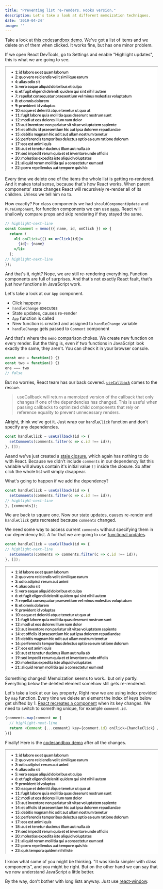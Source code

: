 ```yaml
---
title: "Preventing list re-renders. Hooks version."
description: Let's take a look at different memoization techniques.
date: '2019-04-24'
image: ''
---
```


Take a look at [this codesandbox demo](https://codesandbox.io/s/j3kpk0pzxy). We've got a list of items and we delete on of them when clicked. It works fine, but has one minor problem.

If we open React DevTools, go to Settings and enable "Highlight updates", this is what we are going to see.

![Example 1](./example1.gif)

Every time we delete one of the items the whole list is getting re-rendered. And it makes total sense, because that's how React works. When parent components' state changes React will recursively re-render all of its children. Unless we tell him no to.

How exactly? For class components we had `shouldComponentUpdate` and `PureComponent`, for function components we can use [`memo`](https://reactjs.org/docs/react-api.html#reactmemo). React will shallowly compare props and skip rendering if they stayed the same.

```jsx
// highlight-next-line
const Comment = memo(({ name, id, onClick }) => {
  return (
    <li onClick={() => onClick(id)}>
      {id}: {name}
    </li>
  );
// highlight-next-line
});
```

And that's it, right? Nope, we are still re-rendering everything. Function components are full of surprises. And that's not exactly React fault, that's just how functions in JavaScript  work.

Let's take a look at our `App` component. 

- Click happens 
- `handleChange` executes 
- State updates, causes re-render
- `App` function is called 
- New function is created and assigned to `handleChange` variable
- `handleChange` gets passed to `Comment` component

And that's where the `memo` comparison chokes. We create new function on every render. But the thing is, even if two functions in JavaScript look exactly the same, they aren't. You can check it in your browser console.

```javascript
const one = function() {}
const two = function() {}
one === two
// false
```

But no worries, React team has our back covered. [`useCallback`](https://reactjs.org/docs/hooks-reference.html#usecallback) comes to the rescue.

> useCallback will return a memoized version of the callback that only changes if one of the dependencies has changed. This is useful when passing callbacks to optimized child components that rely on reference equality to prevent unnecessary renders.

Alright, think we've got it. Just wrap our `handleClick` function and don't specify any dependencies.

```typescript
const handleClick = useCallback(id => {
  setComments(comments.filter(c => c.id !== id));
}, []);
```

Aaand we've just created a [stale closure](https://glitteringglobofwisdom.com/cleaning-up-stale-useeffect-closures-in-react-hooks/), which again has nothing to do with React. Because we didn't include `comments` in our dependency list this variable will always contain it's initial value `[]` inside the closure. So after click the whole list will simply disappear.

What's going to happen if we add the dependency?

```typescript
const handleClick = useCallback(id => {
  setComments(comments.filter(c => c.id !== id));
// highlight-next-line
}, [comments]);
```

We are back to square one. Now our state updates, causes re-render and `handleClick` gets recreated because `comments` changed.

We need some way to access current `comments` without specifying them in our dependency list. A for that we are going to use [functional updates](https://reactjs.org/docs/hooks-reference.html#functional-updates).

```typescript
const handleClick = useCallback(id => {
// highlight-next-line
  setComments(comments => comments.filter(c => c.id !== id));
}, []);
```

![Example 2](./example2.gif)

Something changed! Memoization seems to work.. but only partly. Everything below the deleted element somehow still gets re-rendered.

Let's take a look at our `key` property. Right now we are using index provided by `map` function. Every time we delete an element the index of keys below get shifted by 1. [React recreates a component](https://reactjs.org/docs/reconciliation.html#keys) when its key changes. We need to switch to something unique, for example `comment.id`.

```typescript
{comments.map(comment => {
  // highlight-next-line
  return <Comment {...comment} key={comment.id} onClick={handleClick} />;
})}
```

Finally! Here is the [codesandbox demo](https://codesandbox.io/s/50mnw605mn) after all the changes.

![Example 3](./example3.gif)

I know what some of you might be thinking. "It was kinda simpler with class components", and you might be right. But on the other hand we can say that we now understand JavaScript a little better. 

By the way, don't bother with long lists anyway. Just use [react-window](https://github.com/bvaughn/react-window).

